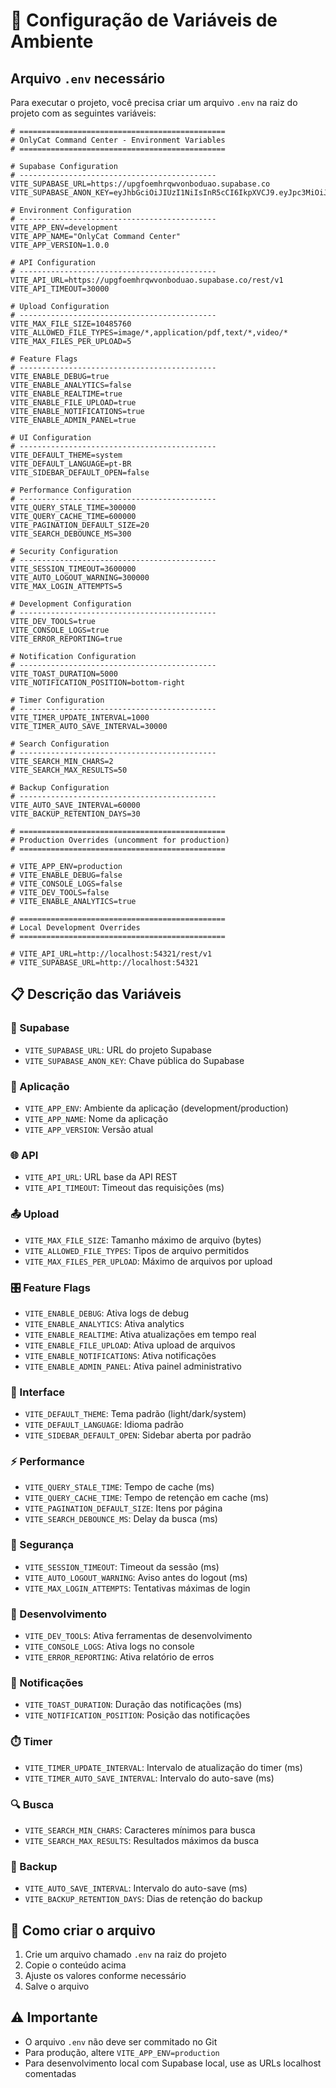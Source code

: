 # 🔧 Configuração de Variáveis de Ambiente

## Arquivo `.env` necessário

Para executar o projeto, você precisa criar um arquivo `.env` na raiz do projeto com as seguintes variáveis:

```env
# ==============================================
# OnlyCat Command Center - Environment Variables
# ==============================================

# Supabase Configuration
# --------------------------------------------
VITE_SUPABASE_URL=https://upgfoemhrqwvonboduao.supabase.co
VITE_SUPABASE_ANON_KEY=eyJhbGciOiJIUzI1NiIsInR5cCI6IkpXVCJ9.eyJpc3MiOiJzdXBhYmFzZSIsInJlZiI6InVwZ2ZvZW1ocnF3dm9uYm9kdWFvIiwicm9sZSI6ImFub24iLCJpYXQiOjE3NTAzMTM3NDYsImV4cCI6MjA2NTg4OTc0Nn0.36oAbqRcoKrxshag9H2zq0LzfMBm0Tu0UE44YYiEttw

# Environment Configuration
# --------------------------------------------
VITE_APP_ENV=development
VITE_APP_NAME="OnlyCat Command Center"
VITE_APP_VERSION=1.0.0

# API Configuration  
# --------------------------------------------
VITE_API_URL=https://upgfoemhrqwvonboduao.supabase.co/rest/v1
VITE_API_TIMEOUT=30000

# Upload Configuration
# --------------------------------------------
VITE_MAX_FILE_SIZE=10485760
VITE_ALLOWED_FILE_TYPES=image/*,application/pdf,text/*,video/*
VITE_MAX_FILES_PER_UPLOAD=5

# Feature Flags
# --------------------------------------------
VITE_ENABLE_DEBUG=true
VITE_ENABLE_ANALYTICS=false
VITE_ENABLE_REALTIME=true
VITE_ENABLE_FILE_UPLOAD=true
VITE_ENABLE_NOTIFICATIONS=true
VITE_ENABLE_ADMIN_PANEL=true

# UI Configuration
# --------------------------------------------
VITE_DEFAULT_THEME=system
VITE_DEFAULT_LANGUAGE=pt-BR
VITE_SIDEBAR_DEFAULT_OPEN=false

# Performance Configuration
# --------------------------------------------
VITE_QUERY_STALE_TIME=300000
VITE_QUERY_CACHE_TIME=600000
VITE_PAGINATION_DEFAULT_SIZE=20
VITE_SEARCH_DEBOUNCE_MS=300

# Security Configuration
# --------------------------------------------
VITE_SESSION_TIMEOUT=3600000
VITE_AUTO_LOGOUT_WARNING=300000
VITE_MAX_LOGIN_ATTEMPTS=5

# Development Configuration
# --------------------------------------------
VITE_DEV_TOOLS=true
VITE_CONSOLE_LOGS=true
VITE_ERROR_REPORTING=true

# Notification Configuration
# --------------------------------------------
VITE_TOAST_DURATION=5000
VITE_NOTIFICATION_POSITION=bottom-right

# Timer Configuration
# --------------------------------------------
VITE_TIMER_UPDATE_INTERVAL=1000
VITE_TIMER_AUTO_SAVE_INTERVAL=30000

# Search Configuration
# --------------------------------------------
VITE_SEARCH_MIN_CHARS=2
VITE_SEARCH_MAX_RESULTS=50

# Backup Configuration
# --------------------------------------------
VITE_AUTO_SAVE_INTERVAL=60000
VITE_BACKUP_RETENTION_DAYS=30

# ==============================================
# Production Overrides (uncomment for production)
# ==============================================

# VITE_APP_ENV=production
# VITE_ENABLE_DEBUG=false
# VITE_CONSOLE_LOGS=false
# VITE_DEV_TOOLS=false
# VITE_ENABLE_ANALYTICS=true

# ==============================================
# Local Development Overrides
# ==============================================

# VITE_API_URL=http://localhost:54321/rest/v1
# VITE_SUPABASE_URL=http://localhost:54321
```

## 📋 Descrição das Variáveis

### 🔗 Supabase
- `VITE_SUPABASE_URL`: URL do projeto Supabase
- `VITE_SUPABASE_ANON_KEY`: Chave pública do Supabase

### 🎯 Aplicação
- `VITE_APP_ENV`: Ambiente da aplicação (development/production)
- `VITE_APP_NAME`: Nome da aplicação
- `VITE_APP_VERSION`: Versão atual

### 🌐 API
- `VITE_API_URL`: URL base da API REST
- `VITE_API_TIMEOUT`: Timeout das requisições (ms)

### 📤 Upload
- `VITE_MAX_FILE_SIZE`: Tamanho máximo de arquivo (bytes)
- `VITE_ALLOWED_FILE_TYPES`: Tipos de arquivo permitidos
- `VITE_MAX_FILES_PER_UPLOAD`: Máximo de arquivos por upload

### 🎛️ Feature Flags
- `VITE_ENABLE_DEBUG`: Ativa logs de debug
- `VITE_ENABLE_ANALYTICS`: Ativa analytics
- `VITE_ENABLE_REALTIME`: Ativa atualizações em tempo real
- `VITE_ENABLE_FILE_UPLOAD`: Ativa upload de arquivos
- `VITE_ENABLE_NOTIFICATIONS`: Ativa notificações
- `VITE_ENABLE_ADMIN_PANEL`: Ativa painel administrativo

### 🎨 Interface
- `VITE_DEFAULT_THEME`: Tema padrão (light/dark/system)
- `VITE_DEFAULT_LANGUAGE`: Idioma padrão
- `VITE_SIDEBAR_DEFAULT_OPEN`: Sidebar aberta por padrão

### ⚡ Performance
- `VITE_QUERY_STALE_TIME`: Tempo de cache (ms)
- `VITE_QUERY_CACHE_TIME`: Tempo de retenção em cache (ms)
- `VITE_PAGINATION_DEFAULT_SIZE`: Itens por página
- `VITE_SEARCH_DEBOUNCE_MS`: Delay da busca (ms)

### 🔐 Segurança
- `VITE_SESSION_TIMEOUT`: Timeout da sessão (ms)
- `VITE_AUTO_LOGOUT_WARNING`: Aviso antes do logout (ms)
- `VITE_MAX_LOGIN_ATTEMPTS`: Tentativas máximas de login

### 🔧 Desenvolvimento
- `VITE_DEV_TOOLS`: Ativa ferramentas de desenvolvimento
- `VITE_CONSOLE_LOGS`: Ativa logs no console
- `VITE_ERROR_REPORTING`: Ativa relatório de erros

### 🔔 Notificações
- `VITE_TOAST_DURATION`: Duração das notificações (ms)
- `VITE_NOTIFICATION_POSITION`: Posição das notificações

### ⏱️ Timer
- `VITE_TIMER_UPDATE_INTERVAL`: Intervalo de atualização do timer (ms)
- `VITE_TIMER_AUTO_SAVE_INTERVAL`: Intervalo do auto-save (ms)

### 🔍 Busca
- `VITE_SEARCH_MIN_CHARS`: Caracteres mínimos para busca
- `VITE_SEARCH_MAX_RESULTS`: Resultados máximos da busca

### 💾 Backup
- `VITE_AUTO_SAVE_INTERVAL`: Intervalo do auto-save (ms)
- `VITE_BACKUP_RETENTION_DAYS`: Dias de retenção do backup

## 🚀 Como criar o arquivo

1. Crie um arquivo chamado `.env` na raiz do projeto
2. Copie o conteúdo acima
3. Ajuste os valores conforme necessário
4. Salve o arquivo

## ⚠️ Importante

- O arquivo `.env` não deve ser commitado no Git
- Para produção, altere `VITE_APP_ENV=production`
- Para desenvolvimento local com Supabase local, use as URLs localhost comentadas 